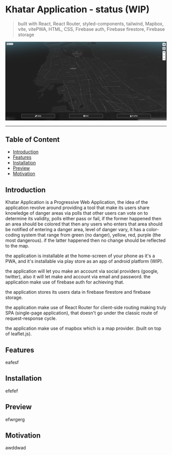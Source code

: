 # Khatar Application - status (WIP)

> built with React, React Router, styled-components, tailwind, Mapbox, vite, vitePWA, HTML, CSS, Firebase auth, Firebase firestore, Firebase storage

![main-page](public/readme-pics/main-page.png)

---

## Table of Content

-   [Introduction](#introduction)
-   [Features](#features)
-   [Installation](#installation)
-   [Preview](#preview)
-   [Motivation](#motivation)

## Introduction

Khatar Application is a Progressive Web Application, the idea of the application revolve around providing a tool that make its users share knowledge of danger areas via polls that other users can vote on to determine its validity, polls either pass or fail, if the former happened then an area should be colored that then any users who enters that area should be notified of entering a danger area, level of danger vary, it has a color-coding system that range from green (no danger), yellow, red, purple (the most dangerous). if the latter happened then no change should be reflected to the map.

the application is installable at the home-screen of your phone as it's a PWA, and it's installable via play store as an app of android platform (WIP).

the application will let you make an account via social providers (google, twitter), also it will let make and account via email and password. the application make use of firebase auth for achieving that.

the application stores its users data in firebase firestore and firebase storage.

the application make use of React Router for client-side routing making truly SPA (single-page application), that doesn't go under the classic route of request-response cycle.

the application make use of mapbox which is a map provider. (built on top of leaflet.js).



## Features

eafesf

## Installation

efefef

## Preview

efwrgerg

## Motivation

awddwad
